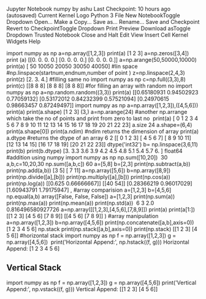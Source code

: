 Jupyter Notebook
numpy by ashu
Last Checkpoint: 10 hours ago
(autosaved)
Current Kernel Logo
Python 3 
File
New NotebookToggle Dropdown
Open...
Make a Copy...
Save as...
Rename...
Save and Checkpoint
Revert to CheckpointToggle Dropdown
Print Preview
Download asToggle Dropdown
Trusted Notebook
Close and Halt
Edit
View
Insert
Cell
Kernel
Widgets
Help

import numpy as np
a=np.array([1,2,3])
print(a)
[1 2 3]
a=np.zeros([3,4])
print (a)
[[0. 0. 0. 0.]
 [0. 0. 0. 0.]
 [0. 0. 0. 0.]]
a=np.arange(50,50000,10000)
print(a)
[   50 10050 20050 30050 40050]
#lin space
#np.linspace(startnum,endnum,number of point )
z=np.linspace(2,4,3)
print(z)
[2. 3. 4.]
#filling same no
import numpy as np
c=np.full((3,3),8)
print(c)
[[8 8 8]
 [8 8 8]
 [8 8 8]]
#for filling an array with random no
import numpy as np
a=np.random.random((3,3))
print(a)
[[0.65180931 0.94502923 0.77059132]
 [0.53172012 0.84232399 0.57521094]
 [0.24970615 0.98663457 0.87249497]]
import numpy as np
a=np.array([1,2,3]),([4,5,6]))
print(a)
print(a.shape)
[1 2 3]
(3,)
a=np.arange(24)
#another np.arrange which take the no of points and print from zero to last no
​
print(a)
[ 0  1  2  3  4  5  6  7  8  9 10 11 12 13 14 15 16 17 18 19 20 21 22 23]
a.size
24
a.shape=(6,4)
print(a.shape[0])
print(a.ndim)
#ndim returns the dimension of array
print(a)
a.dtype
#returns the dtype of an array
6
2
[[ 0  1  2  3]
 [ 4  5  6  7]
 [ 8  9 10 11]
 [12 13 14 15]
 [16 17 18 19]
 [20 21 22 23]]
dtype('int32')
b= np.linspace(3,6,11)
print(b)
print(b.dtype)
[3.  3.3 3.6 3.9 4.2 4.5 4.8 5.1 5.4 5.7 6. ]
float64
#addition using numpy
import numpy as np
np.sum([10,20])
​
30
a,b,c=10,20,30
np.sum([a,b,c])
60
a=[5,8]
b=[2,3]
print(np.subtract(a,b))
print(np.add(a,b))
[3 5]
[ 7 11]
a=np.array([5,6])
b=np.array([8,9])
print(np.divide([a],[b]))
print(np.multiply([a],[b]))
print(np.cos(a))
print(np.log(a))
[[0.625      0.66666667]]
[[40 54]]
[0.28366219 0.96017029]
[1.60943791 1.79175947]
,
#array comparision
a=[1,2,3]
b=[4,5,6]
np.equal(a,b)
array([False, False, False])
a=[1,2,3]
print(np.sum(a))
print(np.max(a))
print(np.mean(a))
print(np.std(a))
​
6
3
2.0
0.816496580927726
a=np.array([[1,2,3],[4,5,6],[7,8,9]])
print(a)
print(a[1:])
[[1 2 3]
 [4 5 6]
 [7 8 9]]
[[4 5 6]
 [7 8 9]]
)
#array manipulation
a=np.array([1,2,3])
b=np.array([4,5,6])
print(np.concatenate([a,b],axis=0))
​
[1 2 3 4 5 6]
np.stack
print(np.stack([a,b],axis=0))
print(np.stack)
[[1 2 3]
 [4 5 6]]
#horizontal stack
import numpy as np
f = np.array([1,2,3])
g = np.array([4,5,6])
​
print('Horizontal Append:', np.hstack((f, g)))
Horizontal Append: [1 2 3 4 5 6]
## Vertical Stack
import numpy as np
f = np.array([1,2,3])
g = np.array([4,5,6])
​
print('Vertical Append:', np.vstack((f, g)))
Vertical Append: [[1 2 3]
 [4 5 6]]
​
